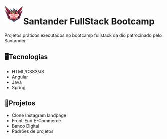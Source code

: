 <img align="left" src="./SantanderBootCampLogo.png" alt="santanderBootCampLogo" width="60"/> 
<h1> Santander FullStack Bootcamp </h1>
<p>Projetos práticos executados no bootcamp fullstack da dio patrocinado pelo Santander</p>
<h2>🖥Tecnologias</h2>
<ul>
<li>HTML/CSS3/JS</li>
<li>Angular</li>
<li>Java</li>
<li>Spring</li>
</ul>

<h2>📐Projetos</h2>
<ul>
<li>Clone Instagram landpage</li>
<li>Front-End E-Commerce</li>
<li>Banco Digital</li>
<li>Padrões de projetos</li>
</ul>
